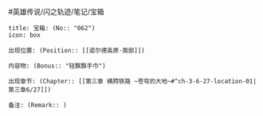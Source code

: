 #英雄传说/闪之轨迹/笔记/宝箱
```ad-quote
title: 宝箱: (No:: "062")
icon: box

出现位置: (Position:: [[诺尔德高原·南部]])

内容物: (Bonus:: "轻飘飘手巾")

出现章节: (Chapter:: [[第三章 横跨铁路 ~苍穹的大地~#^ch-3-6-27-location-01|第三章6/27]])

备注: (Remark:: )

```
